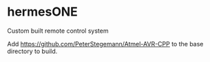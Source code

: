 # hermesONE
Custom built remote control system

Add https://github.com/PeterStegemann/Atmel-AVR-CPP to the base directory to build.
